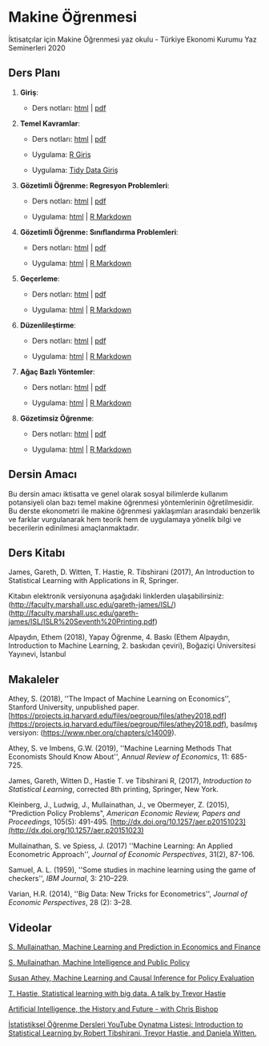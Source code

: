 # Makine Öğrenmesi 

İktisatçılar için Makine Öğrenmesi yaz okulu - Türkiye Ekonomi Kurumu Yaz Seminerleri 2020


## Ders Planı 

1. **Giriş**:
    * Ders notları: [html](https://raw.githack.com/htastan/Makine-Ogrenmesi/master/Sunumlar/01-Giris.html) | [pdf](https://raw.githack.com/htastan/Makine-Ogrenmesi/master/Sunumlar/01-Giris.pdf)

2. **Temel Kavramlar**: 
    * Ders notları: [html](https://raw.githack.com/htastan/Makine-Ogrenmesi/master/Sunumlar/02-Temel-Kavramlar.html) | [pdf](https://raw.githack.com/htastan/Makine-Ogrenmesi/master/Sunumlar/02-Temel-Kavramlar.pdf) 
  
    * Uygulama: [R Giriş](https://raw.githack.com/htastan/Makine-Ogrenmesi/master/R/R-Giris.html) 
    * Uygulama: [Tidy Data Giriş](https://raw.githack.com/htastan/Makine-Ogrenmesi/master/R/TidyR-Giris.html)

3. **Gözetimli Öğrenme: Regresyon Problemleri**:   
    * Ders notları: [html](https://raw.githack.com/htastan/Makine-Ogrenmesi/master/Sunumlar/03-Regresyon.html) | [pdf](https://raw.githack.com/htastan/Makine-Ogrenmesi/master/Sunumlar/03-Regresyon.pdf) 

    * Uygulama: [html](https://raw.githack.com/htastan/Makine-Ogrenmesi/master/R/Regresyon.html)  | [R Markdown](R/Regresyon.Rmd)


4. **Gözetimli Öğrenme: Sınıflandırma Problemleri**: 
    * Ders notları: [html](https://raw.githack.com/htastan/Makine-Ogrenmesi/master/Sunumlar/04-Siniflandirma.html) | [pdf](https://raw.githack.com/htastan/Makine-Ogrenmesi/master/Sunumlar/04-Siniflandirma.pdf) 

    * Uygulama: [html](https://raw.githack.com/htastan/Makine-Ogrenmesi/master/R/Siniflandirma.html)  | [R Markdown](R/Siniflandirma.Rmd)


5. **Geçerleme**: 
    * Ders notları: [html](https://raw.githack.com/htastan/Makine-Ogrenmesi/master/Sunumlar/05-Gecerleme.html) | [pdf](https://raw.githack.com/htastan/Makine-Ogrenmesi/master/Sunumlar/05-Gecerleme.pdf) 

    * Uygulama: [html](https://raw.githack.com/htastan/Makine-Ogrenmesi/master/R/Gecerleme.html)  | [R Markdown](R/Gecerleme.Rmd) 

6. **Düzenlileştirme**: 
    * Ders notları: [html](https://raw.githack.com/htastan/Makine-Ogrenmesi/master/Sunumlar/06-Duzenlilestirme.html) | [pdf](https://raw.githack.com/htastan/Makine-Ogrenmesi/master/Sunumlar/06-Duzenlilestirme.pdf) 

    * Uygulama: [html](https://raw.githack.com/htastan/Makine-Ogrenmesi/master/R/Duzenlilestirme.html)  | [R Markdown](R/Duzenlilestirme.Rmd)  

7. **Ağaç Bazlı Yöntemler**: 
    * Ders notları: [html](https://raw.githack.com/htastan/Makine-Ogrenmesi/master/Sunumlar/07-Agac-bazli-yontemler.html) | [pdf](https://raw.githack.com/htastan/Makine-Ogrenmesi/master/Sunumlar/07-Agac-bazli-yontemler.pdf) 

    * Uygulama: [html](https://raw.githack.com/htastan/Makine-Ogrenmesi/master/R/Agaclar.html)  | [R Markdown](R/Agaclar.Rmd)  

8. **Gözetimsiz Öğrenme**: 
    * Ders notları: [html](https://raw.githack.com/htastan/Makine-Ogrenmesi/master/Sunumlar/08-Gozetimsiz-Ogrenme.html) | [pdf](https://raw.githack.com/htastan/Makine-Ogrenmesi/master/Sunumlar/08-Gozetimsiz-Ogrenme.pdf) 

    * Uygulama: [html](https://raw.githack.com/htastan/Makine-Ogrenmesi/master/R/Gozetimsiz-ogrenme.html)  | [R Markdown](R/Gozetimsiz-ogrenme.Rmd) 

## Dersin Amacı 

Bu dersin amacı iktisatta ve genel olarak sosyal bilimlerde kullanım potansiyeli olan bazı temel makine öğrenmesi yöntemlerinin öğretilmesidir. Bu derste ekonometri ile makine öğrenmesi yaklaşımları arasındaki benzerlik ve farklar vurgulanarak hem teorik hem de uygulamaya yönelik bilgi ve becerilerin edinilmesi amaçlanmaktadır.

## Ders Kitabı 

James, Gareth, D. Witten, T. Hastie, R. Tibshirani (2017), An Introduction to Statistical Learning with Applications in R, Springer. 

Kitabın elektronik versiyonuna aşağıdaki linklerden ulaşabilirsiniz: 
(http://faculty.marshall.usc.edu/gareth-james/ISL/)
(http://faculty.marshall.usc.edu/gareth-james/ISL/ISLR%20Seventh%20Printing.pdf) 

Alpaydın, Ethem (2018), Yapay Öğrenme, 4. Baskı (Ethem Alpaydın, Introduction to Machine Learning, 2. baskıdan çeviri), Boğaziçi Üniversitesi Yayınevi, İstanbul

## Makaleler

Athey, S. (2018), ''The Impact of Machine Learning on Economics'', Stanford University, unpublished paper. [https://projects.iq.harvard.edu/files/pegroup/files/athey2018.pdf](https://projects.iq.harvard.edu/files/pegroup/files/athey2018.pdf), 
basılmış versiyon: (https://www.nber.org/chapters/c14009). 

Athey, S. ve Imbens, G.W. (2019), ''Machine Learning Methods That Economists Should Know About'', *Annual Review of Economics*, 11: 685-725. 

James, Gareth, Witten D., Hastie T. ve Tibshirani R, (2017), *Introduction to Statistical Learning*, corrected 8th printing, Springer, New York.

Kleinberg, J., Ludwig, J., Mullainathan, J., ve Obermeyer, Z. (2015), "Prediction Policy Problems", *American Economic Review, Papers and Proceedings*, 105(5): 491-495. [http://dx.doi.org/10.1257/aer.p20151023](http://dx.doi.org/10.1257/aer.p20151023)

Mullainathan, S. ve Spiess, J. (2017) ''Machine Learning: An Applied Econometric Approach'', *Journal of Economic Perspectives*, 31(2), 87-106.

Samuel,  A. L. (1959), ''Some studies in machine learning using the game of checkers'', *IBM Journal*, 3: 210–229. 

Varian, H.R. (2014), ''Big Data: New Tricks for Econometrics'', *Journal of Economic Perspectives*, 28 (2): 3–28.


## Videolar 

[S. Mullainathan, Machine Learning and Prediction in Economics and Finance](https://www.youtube.com/watch?v=xl3yQBhI6vY)

[S. Mullainathan, Machine Intelligence and Public Policy](https://www.youtube.com/watch?v=W7izsrYGhdU)

[Susan Athey, Machine Learning and Causal Inference for Policy Evaluation](https://www.youtube.com/watch?v=Yx6qXM_rfKQ)

[T. Hastie, Statistical learning with big data. A talk by Trevor Hastie](https://www.youtube.com/watch?v=0EWJZIC4JxA)

[Artificial Intelligence, the History and Future - with Chris Bishop](https://www.youtube.com/watch?v=8FHBh_OmdsM)

[İstatistiksel Öğrenme Dersleri YouTube Oynatma Listesi: Introduction to Statistical Learning by Robert Tibshirani, Trevor Hastie, and Daniela Witten.](https://www.youtube.com/playlist?list=PLOg0ngHtcqbPTlZzRHA2ocQZqB1D_qZ5V)

